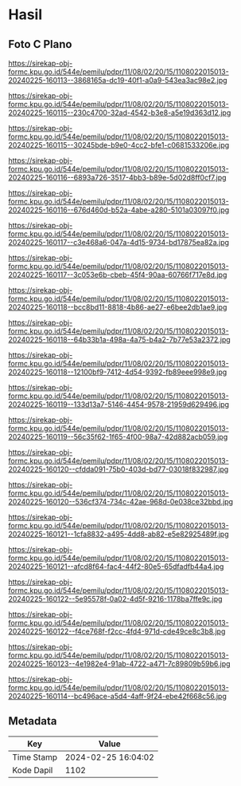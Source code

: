 # Hasil

## Foto C Plano

https://sirekap-obj-formc.kpu.go.id/544e/pemilu/pdpr/11/08/02/20/15/1108022015013-20240225-160113--3868165a-dc19-40f1-a0a9-543ea3ac98e2.jpg

https://sirekap-obj-formc.kpu.go.id/544e/pemilu/pdpr/11/08/02/20/15/1108022015013-20240225-160115--230c4700-32ad-4542-b3e8-a5e19d363d12.jpg

https://sirekap-obj-formc.kpu.go.id/544e/pemilu/pdpr/11/08/02/20/15/1108022015013-20240225-160115--30245bde-b9e0-4cc2-bfe1-c0681533206e.jpg

https://sirekap-obj-formc.kpu.go.id/544e/pemilu/pdpr/11/08/02/20/15/1108022015013-20240225-160116--6893a726-3517-4bb3-b89e-5d02d8ff0cf7.jpg

https://sirekap-obj-formc.kpu.go.id/544e/pemilu/pdpr/11/08/02/20/15/1108022015013-20240225-160116--676d460d-b52a-4abe-a280-5101a03097f0.jpg

https://sirekap-obj-formc.kpu.go.id/544e/pemilu/pdpr/11/08/02/20/15/1108022015013-20240225-160117--c3e468a6-047a-4d15-9734-bd17875ea82a.jpg

https://sirekap-obj-formc.kpu.go.id/544e/pemilu/pdpr/11/08/02/20/15/1108022015013-20240225-160117--3c053e6b-cbeb-45f4-90aa-60766f717e8d.jpg

https://sirekap-obj-formc.kpu.go.id/544e/pemilu/pdpr/11/08/02/20/15/1108022015013-20240225-160118--bcc8bd11-8818-4b86-ae27-e6bee2db1ae9.jpg

https://sirekap-obj-formc.kpu.go.id/544e/pemilu/pdpr/11/08/02/20/15/1108022015013-20240225-160118--64b33b1a-498a-4a75-b4a2-7b77e53a2372.jpg

https://sirekap-obj-formc.kpu.go.id/544e/pemilu/pdpr/11/08/02/20/15/1108022015013-20240225-160118--12100bf9-7412-4d54-9392-fb89eee998e9.jpg

https://sirekap-obj-formc.kpu.go.id/544e/pemilu/pdpr/11/08/02/20/15/1108022015013-20240225-160119--133d13a7-5146-4454-9578-21959d629496.jpg

https://sirekap-obj-formc.kpu.go.id/544e/pemilu/pdpr/11/08/02/20/15/1108022015013-20240225-160119--56c35f62-1f65-4f00-98a7-42d882acb059.jpg

https://sirekap-obj-formc.kpu.go.id/544e/pemilu/pdpr/11/08/02/20/15/1108022015013-20240225-160120--cfdda091-75b0-403d-bd77-03018f832987.jpg

https://sirekap-obj-formc.kpu.go.id/544e/pemilu/pdpr/11/08/02/20/15/1108022015013-20240225-160120--536cf374-734c-42ae-968d-0e038ce32bbd.jpg

https://sirekap-obj-formc.kpu.go.id/544e/pemilu/pdpr/11/08/02/20/15/1108022015013-20240225-160121--1cfa8832-a495-4dd8-ab82-e5e82925489f.jpg

https://sirekap-obj-formc.kpu.go.id/544e/pemilu/pdpr/11/08/02/20/15/1108022015013-20240225-160121--afcd8f64-fac4-44f2-80e5-65dfadfb44a4.jpg

https://sirekap-obj-formc.kpu.go.id/544e/pemilu/pdpr/11/08/02/20/15/1108022015013-20240225-160122--5e95578f-0a02-4d5f-9216-1178ba7ffe9c.jpg

https://sirekap-obj-formc.kpu.go.id/544e/pemilu/pdpr/11/08/02/20/15/1108022015013-20240225-160122--f4ce768f-f2cc-4fd4-971d-cde49ce8c3b8.jpg

https://sirekap-obj-formc.kpu.go.id/544e/pemilu/pdpr/11/08/02/20/15/1108022015013-20240225-160123--4e1982e4-91ab-4722-a471-7c89809b59b6.jpg

https://sirekap-obj-formc.kpu.go.id/544e/pemilu/pdpr/11/08/02/20/15/1108022015013-20240225-160114--bc496ace-a5d4-4aff-9f24-ebe42f668c56.jpg


## Metadata

| Key        | Value               |
| ---------- | ------------------- |
| Time Stamp | 2024-02-25 16:04:02 |
| Kode Dapil | 1102                |



